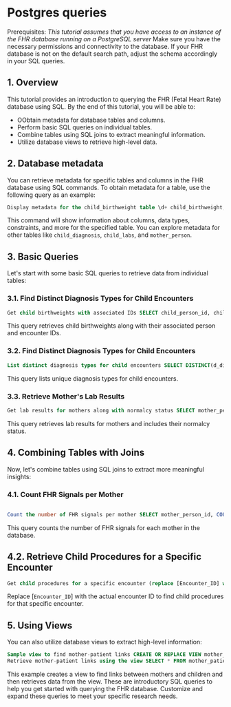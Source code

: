 <h1><bold>Postgres queries</bold></h1>

Prerequisites: *This tutorial assumes that you have access to an instance of the FHR database running on a PostgreSQL server* Make sure you have the necessary permissions and connectivity to the database. If your FHR database is not on the default search path, adjust the schema accordingly in your SQL queries.

## 1. Overview

This tutorial provides an introduction to querying the FHR (Fetal Heart Rate) database using SQL. By the end of this tutorial, you will be able to:

* OObtain metadata for database tables and columns.
* Perform basic SQL queries on individual tables.
* Combine tables using SQL joins to extract meaningful information.
* Utilize database views to retrieve high-level data.


## 2. Database metadata

You can retrieve metadata for specific tables and columns in the FHR database using SQL commands. To obtain metadata for a table, use the following query as an example:

``` sql
Display metadata for the child_birthweight table \d+ child_birthweight;
```

This command will show information about columns, data types, constraints, and more for the specified table. You can explore metadata for other tables like `child_diagnosis`, `child_labs`, and `mother_person`.


## 3. Basic Queries

Let's start with some basic SQL queries to retrieve data from individual tables:

### 3.1. Find Distinct Diagnosis Types for Child Encounters

``` sql
Get child birthweights with associated IDs SELECT child_person_id, child_encntr_id, result_val AS birthweight FROM child_birthweight;
```

This query retrieves child birthweights along with their associated person and encounter IDs.

### 3.2. Find Distinct Diagnosis Types for Child Encounters

```sql
List distinct diagnosis types for child encounters SELECT DISTINCT(d_diag_type_disp) AS diagnosis_type FROM child_diagnosis;
```

This query lists unique diagnosis types for child encounters.

### 3.3. Retrieve Mother's Lab Results
```sql
Get lab results for mothers along with normalcy status SELECT mother_person_id, mother_encntr_id, c_event_disp AS lab_event, result_val AS lab_result, c_normalcy_disp AS normalcy_status FROM mother_labs;
```

This query retrieves lab results for mothers and includes their normalcy status.


## 4. Combining Tables with Joins

Now, let's combine tables using SQL joins to extract more meaningful insights:

### 4.1. Count FHR Signals per Mother

```sql

Count the number of FHR signals per mother SELECT mother_person_id, COUNT(*) AS signal_count FROM fhr_signals GROUP BY mother_person_id;
```

This query counts the number of FHR signals for each mother in the database.

## 4.2. Retrieve Child Procedures for a Specific Encounter

```sql
Get child procedures for a specific encounter (replace [Encounter_ID] with the actual ID) SELECT child_person_id, child_encntr_id, short_string AS procedure_description FROM child_procedures WHERE child_encntr_id = [Encounter_ID];
```
Replace [`Encounter_ID`] with the actual encounter ID to find child procedures for that specific encounter.

## 5. Using Views

You can also utilize database views to extract high-level information:

```sql
Sample view to find mother-patient links CREATE OR REPLACE VIEW mother_patient_links AS SELECT mother_person_id, child_person_id, birth_dt_tm FROM mother_child_link;
Retrieve mother-patient links using the view SELECT * FROM mother_patient_links;
```
This example creates a view to find links between mothers and children and then retrieves data from the view.
These are introductory SQL queries to help you get started with querying the FHR database. Customize and expand these queries to meet your specific research needs.

